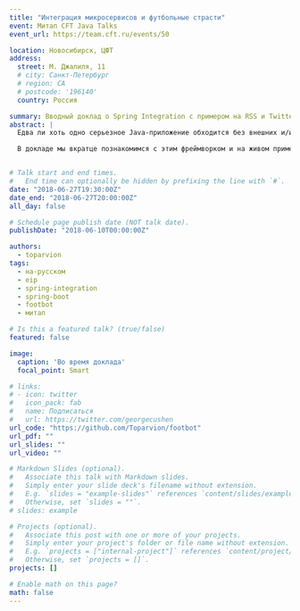 ```yaml
---
title: "Интеграция микросервисов и футбольные страсти"
event: Митап CFT Java Talks
event_url: https://team.cft.ru/events/50

location: Новосибирск, ЦФТ
address:
  street: М. Джалиля, 11
  # city: Санкт-Петербург
  # region: CA
  # postcode: '196140'
  country: Россия

summary: Вводный доклад о Spring Integration с примером на RSS и Twitter
abstract: |
  Едва ли хоть одно серьезное Java-приложение обходится без внешних и/или внутренних интеграций. Задача их построения настолько насущна, что про нее написали целую книгу – [Enterprise Integration Patterns](https://www.enterpriseintegrationpatterns.com/), а под зонтиком Spring’а для нее был выращен отдельный фреймворк с неожиданным названием [Spring Integration](https://spring.io/projects/spring-integration).

  В докладе мы вкратце познакомимся с этим фреймворком и на живом примере посмотрим, как и чем он может сгодиться при построении небольшого [приложения для фанатов](https://github.com/Toparvion/footbot) бушующего в стране мундиаля.


# Talk start and end times.
#   End time can optionally be hidden by prefixing the line with `#`.
date: "2018-06-27T19:30:00Z"
date_end: "2018-06-27T20:00:00Z"
all_day: false

# Schedule page publish date (NOT talk date).
publishDate: "2018-06-10T00:00:00Z"

authors:
  - toparvion
tags:
  - на-русском
  - eip
  - spring-integration
  - spring-boot
  - footbot
  - митап

# Is this a featured talk? (true/false)
featured: false

image:
  caption: 'Во время доклада'
  focal_point: Smart

# links:
# - icon: twitter
#   icon_pack: fab
#   name: Подписаться
#   url: https://twitter.com/georgecushen
url_code: "https://github.com/Toparvion/footbot"
url_pdf: ""
url_slides: ""
url_video: ""

# Markdown Slides (optional).
#   Associate this talk with Markdown slides.
#   Simply enter your slide deck's filename without extension.
#   E.g. `slides = "example-slides"` references `content/slides/example-slides.md`.
#   Otherwise, set `slides = ""`.
# slides: example

# Projects (optional).
#   Associate this post with one or more of your projects.
#   Simply enter your project's folder or file name without extension.
#   E.g. `projects = ["internal-project"]` references `content/project/deep-learning/index.md`.
#   Otherwise, set `projects = []`.
projects: []

# Enable math on this page?
math: false
---
```

